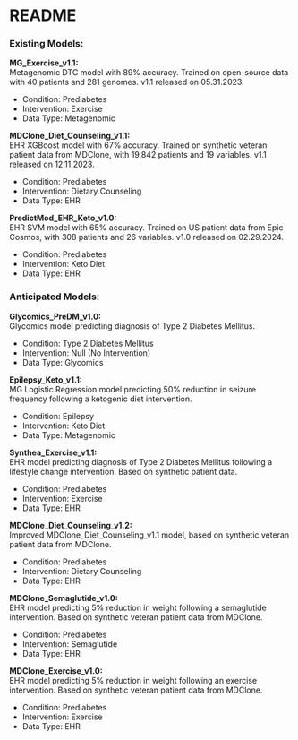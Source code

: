 # README  
### Existing Models:    
**MG_Exercise_v1.1:**  
Metagenomic DTC model with 89% accuracy. Trained on open-source data with 40 patients and 281 genomes. v1.1 released on 05.31.2023.  
* Condition: Prediabetes
* Intervention: Exercise
* Data Type: Metagenomic

**MDClone_Diet_Counseling_v1.1:**   
EHR XGBoost model with 67% accuracy. Trained on synthetic veteran patient data from MDClone, with 19,842 patients and 19 variables. v1.1 released on 12.11.2023.  
* Condition: Prediabetes
* Intervention: Dietary Counseling
* Data Type: EHR
  
**PredictMod_EHR_Keto_v1.0:**   
EHR SVM model with 65% accuracy. Trained on US patient data from Epic Cosmos, with 308 patients and 26 variables. v1.0 released on 02.29.2024.  
* Condition: Prediabetes
* Intervention: Keto Diet
* Data Type: EHR

### Anticipated Models: 
**Glycomics_PreDM_v1.0:**   
Glycomics model predicting diagnosis of Type 2 Diabetes Mellitus.    
* Condition: Type 2 Diabetes Mellitus
* Intervention: Null (No Intervention)
* Data Type: Glycomics

**Epilepsy_Keto_v1.1:**   
MG Logistic Regression model predicting 50% reduction in seizure frequency following a ketogenic diet intervention.  
* Condition: Epilepsy
* Intervention: Keto Diet
* Data Type: Metagenomic

**Synthea_Exercise_v1.1:**   
EHR model predicting diagnosis of Type 2 Diabetes Mellitus following a lifestyle change intervention. Based on synthetic patient data.  
* Condition: Prediabetes
* Intervention: Exercise
* Data Type: EHR

**MDClone_Diet_Counseling_v1.2:**   
Improved MDClone_Diet_Counseling_v1.1 model, based on synthetic veteran patient data from MDClone.  
* Condition: Prediabetes
* Intervention: Dietary Counseling
* Data Type: EHR

**MDClone_Semaglutide_v1.0:**   
EHR model predicting 5% reduction in weight following a semaglutide intervention. Based on synthetic veteran patient data from MDClone.  
* Condition: Prediabetes
* Intervention: Semaglutide
* Data Type: EHR

**MDClone_Exercise_v1.0:**   
EHR model predicting 5% reduction in weight following an exercise intervention. Based on synthetic veteran patient data from MDClone.  
* Condition: Prediabetes
* Intervention: Exercise
* Data Type: EHR


